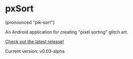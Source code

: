# pxSort
(pronounced "pik-sort")

An Android application for creating "pixel sorting" glitch art.

[Check out the latest release!](https://github.com/g-whiz/pxSort/releases)

Current version: v0.03-alpha

[chem_org]: http://i.imgur.com/ccC1DYF.jpg
[chem_srt1]: http://i.imgur.com/wlUTePU.jpg

[selfie_org]: http://i.imgur.com/A4fJ7OC.jpg
[selfie_srt1]: http://i.imgur.com/EZ6qYwu.jpg
[selfie_srt2]: http://i.imgur.com/Yl2DvXI.jpg
[selfie_srt3]: http://i.imgur.com/wKChhYU.jpg

[skyln_org]: http://i.imgur.com/BaYo23K.jpg
[skyln_srt1]: http://i.imgur.com/gnMvELr.jpg
[skyln_srt2]: http://i.imgur.com/HK1xaQS.jpg
[skyln_srt3]: http://i.imgur.com/Poxudb8.jpg

[spider_org]: http://i.imgur.com/AjSIetR.jpg
[spider_srt1]: http://i.imgur.com/vYX0L65.jpg
[spider_srt2]: http://i.imgur.com/bT3Xblg.jpg
[spider_srt3]: http://i.imgur.com/KuS8lr6.jpg

[sunset_org]: http://i.imgur.com/ks0Lato.jpg
[sunset_srt1]: http://i.imgur.com/4dZjn04.jpg
[sunset_srt2]: http://i.imgur.com/aVTQ3zU.jpg
[sunset_srt3]: http://i.imgur.com/oozQezq.jpg